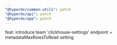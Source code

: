 ```yaml
---
"@hyperdx/common-utils": patch
"@hyperdx/api": patch
"@hyperdx/app": patch
---
```


feat: introduce team 'clickhouse-settings' endpoint + metadataMaxRowsToRead setting

